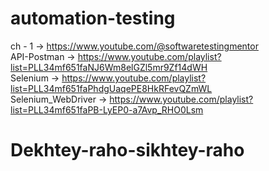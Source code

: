 # automation-testing <br>
ch - 1 -> https://www.youtube.com/@softwaretestingmentor <br>
API-Postman -> https://www.youtube.com/playlist?list=PLL34mf651faNJ6Wm8elGZl5mr9Zf14dWH <br>
Selenium -> https://www.youtube.com/playlist?list=PLL34mf651faPhdgUaqePE8HkRFevQZmWL <br>
Selenium_WebDriver -> https://www.youtube.com/playlist?list=PLL34mf651faPB-LyEP0-a7Avp_RHO0Lsm <br>
# Dekhtey-raho-sikhtey-raho
